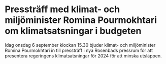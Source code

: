 # Pressträff med klimat- och miljöminister Romina Pourmokhtari om klimatsatsningar i budgeten

Idag onsdag 6 september klockan 15.30 bjuder klimat- och miljöminister Romina Pourmokhtari in till pressträff i nya Rosenbads pressrum för att presentera regeringens klimatsatsningar för 2024 för att minska utsläppen.
